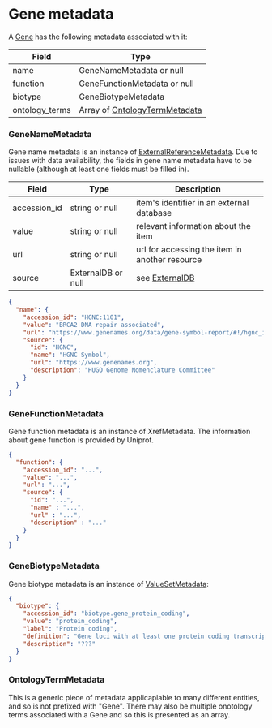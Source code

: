 # Gene metadata

A [Gene](./gene.md) has the following metadata associated with it:

| Field          | Type|
|----------------|--------------------------------------------------------|
| name           | GeneNameMetadata or null                               |
| function       | GeneFunctionMetadata or null                           |
| biotype        | GeneBiotypeMetadata                                    |
| ontology_terms | Array of [OntologyTermMetadata](./generic_metadata.md) |


### GeneNameMetadata
Gene name metadata is an instance of [ExternalReferenceMetadata](./metadata.md). Due to issues with data availability, the fields in gene name metadata have to be nullable (although at least one fields must be filled in).

| Field          | Type                 | Description                                     |
|----------------|----------------------|-------------------------------------------------|
| accession_id   | string or null       | item's identifier in an external database       |
| value          | string or null       | relevant information about the item             |
| url            | string or null       | url for accessing the item in another resource  |
| source         | ExternalDB or null   | see [ExternalDB](./external_db.md)              |


```json
{
  "name": {
    "accession_id": "HGNC:1101",
    "value": "BRCA2 DNA repair associated",
    "url": "https://www.genenames.org/data/gene-symbol-report/#!/hgnc_id/HGNC:1101",
    "source": {
      "id": "HGNC",
      "name": "HGNC Symbol",
      "url": "https://www.genenames.org",
      "description": "HUGO Genome Nomenclature Committee"
    }
  }
}
```

### GeneFunctionMetadata
Gene function metadata is an instance of XrefMetadata. The information about gene function is provided by Uniprot.

```json
{
  "function": {
    "accession_id": "...",
    "value": "...",
    "url": "...",
    "source": {
      "id": "...",
      "name" : "...",
      "url" : "...",
      "description" : "..."
    }
  }
}
```

### GeneBiotypeMetadata
Gene biotype metadata is an instance of [ValueSetMetadata](./metadata.md):

```json
{
  "biotype": {
    "accession_id": "biotype.gene_protein_coding",
    "value": "protein_coding",
    "label": "Protein coding",
    "definition": "Gene loci with at least one protein coding transcript.",
    "description": "???"
  }
}
```

### OntologyTermMetadata
This is a generic piece of metadata applicaplable to many different entities, and so is not prefixed with "Gene".  There may also be multiple onotology terms associated with a Gene and so this is presented as an array.